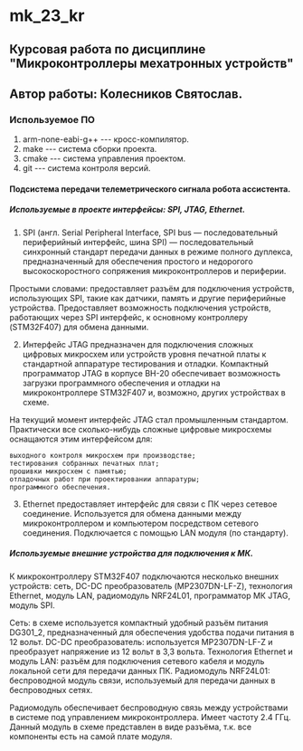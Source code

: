 # mk_23_kr
## Курсовая работа по дисциплине "Микроконтроллеры мехатронных устройств"
## Автор работы: Колесников Святослав.
### Используемое ПО
1. arm-none-eabi-g++ --- кросс-компилятор.
1. make --- система сборки проекта.
1. cmake --- система управления проектом.
1. git --- система контроля версий.

#### Подсистема передачи телеметрического сигнала робота ассистента.

##### Используемые в проекте интерфейсы: SPI, JTAG, Ethernet.
1. SPI (англ. Serial Peripheral Interface, SPI bus — последовательный периферийный интерфейс, шина SPI) — последовательный синхронный стандарт передачи данных в режиме полного дуплекса, предназначенный для обеспечения простого и недорогого высокоскоростного сопряжения микроконтроллеров и периферии.

Простыми словами: предоставляет разъём для подключения устройств, использующих SPI, такие как датчики, память и другие периферийные устройства.
Предоставляет возможность подключения устройств, работающих через SPI интерфейс, к основному контроллеру (STM32F407) для обмена данными.

2. Интерфейс JTAG предназначен для подключения сложных цифровых микросхем или устройств уровня печатной платы к стандартной аппаратуре тестирования и отладки.
Компактный программатор JTAG в корпусе BH-20 обеспечивает возможность загрузки программного обеспечения и отладки на микроконтроллере STM32F407 и, возможно, других устройствах в схеме. 

На текущий момент интерфейс JTAG стал промышленным стандартом. Практически все сколько-нибудь сложные цифровые микросхемы оснащаются этим интерфейсом для:

    выходного контроля микросхем при производстве;
    тестирования собранных печатных плат;
    прошивки микросхем с памятью;
    отладочных работ при проектировании аппаратуры; 
    программного обеспечения.

3. Ethernet предоставляет интерфейс для связи с ПК через сетевое соединение.
Используется для обмена данными между микроконтроллером и компьютером посредством сетевого соединения.
Подключается с помощью LAN модуля (по стандарту).

##### Используемые внешние устройства для подключения к МК.

К микроконтроллеру STM32F407 подключаются несколько внешних устройств: сеть, DC-DC преобразователь (MP2307DN-LF-Z), технология Ethernet, модуль LAN, радиомодуль NRF24L01, программатор МК JTAG, модуль SPI. 

Сеть: в схеме используется компактный удобный разъём питания DG301_2, предназначенный для обеспечения удобства подачи питания в 12 вольт.
DC-DC преобразователь: используется MP2307DN-LF-Z и преобразует напряжение из 12 вольт в 3,3 вольта.
Технология Ethernet и модуль LAN: разъём для подключения сетевого кабеля и модуль локальной сети для передачи данных ПК.
Радиомодуль NRF24L01: беспроводной модуль связи, используемый для передачи данных в беспроводных сетях.

Радиомодуль обеспечивает беспроводную связь между устройствами в системе под управлением микроконтроллера. Имеет частоту 2.4 ГГц.
Данный модуль в схеме представлен в виде разъёма, т.к. все компоненты есть на самой плате модуля.
##### 
